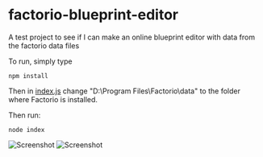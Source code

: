 # factorio-blueprint-editor
A test project to see if I can make an online blueprint editor with data from the factorio data files

To run, simply type

```
npm install
```

Then in [index.js](index.js) change "D:\\Program Files\\Factorio\\data" to the folder where Factorio is installed.

Then run:

```
node index
```

![Screenshot](http://puu.sh/py9gU/db5caa6840.jpg)
![Screenshot](http://puu.sh/pycAi/0141e251d8.gif)
